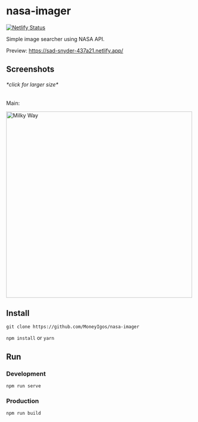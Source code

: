 # nasa-imager

[![Netlify Status](https://api.netlify.com/api/v1/badges/edf31115-368b-44f9-87fe-09a18267fc88/deploy-status)](https://app.netlify.com/sites/sad-snyder-437a21/deploys)

Simple image searcher using NASA API.

Preview: https://sad-snyder-437a21.netlify.app/

## Screenshots
###### \*click for larger size\*
Main:

[<img width="500" src="https://i.imgur.com/YL4qFUM.png" alt="Milky Way">](https://i.imgur.com/YL4qFUM.png)

## Install

`git clone https://github.com/MoneyIgos/nasa-imager`

`npm install` or `yarn`

## Run

### Development

```
npm run serve
```

### Production

```
npm run build
```
